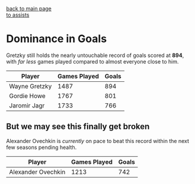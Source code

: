 [back to main page](https://github.com/Matt-Wood-23/markdownexample/tree/main)<br>
[to assists](https://github.com/Matt-Wood-23/markdownexample/markdown3/README.md)

# Dominance in Goals
Gretzky still holds the nearly untouchable record of goals scored at **894**, with _far less_ games played compared to almost everyone close to him.

| Player        | Games Played  |Goals      |
| ------------  | ------------- |:----------|
| Wayne Gretzky | 1487          | 894       |
| Gordie Howe   | 1767          | 801       |
| Jaromir Jagr  | 1733          | 766       |

## But we may see this finally get broken
Alexander Ovechkin is *currently* on pace to beat this record within the next few seasons pending health.

| Player             | Games Played  |Goals      |
| ------------       | ------------- |:----------|
| Alexander Ovechkin | 1213          | 742       |
